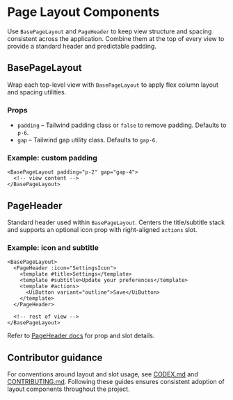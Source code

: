 # Page Layout Components

Use `BasePageLayout` and `PageHeader` to keep view structure and spacing consistent across the application. Combine them at the top of every view to provide a standard header and predictable padding.

## BasePageLayout

Wrap each top-level view with `BasePageLayout` to apply flex column layout and spacing utilities.

### Props
- `padding` – Tailwind padding class or `false` to remove padding. Defaults to `p-6`.
- `gap` – Tailwind gap utility class. Defaults to `gap-6`.

### Example: custom padding
```vue
<BasePageLayout padding="p-2" gap="gap-4">
  <!-- view content -->
</BasePageLayout>
```

## PageHeader

Standard header used within `BasePageLayout`. Centers the title/subtitle stack and supports an optional icon prop with right-aligned `actions` slot.

### Example: icon and subtitle
```vue
<BasePageLayout>
  <PageHeader :icon="SettingsIcon">
    <template #title>Settings</template>
    <template #subtitle>Update your preferences</template>
    <template #actions>
      <UiButton variant="outline">Save</UiButton>
    </template>
  </PageHeader>

  <!-- rest of view -->
</BasePageLayout>
```

Refer to [PageHeader docs](PageHeader.md) for prop and slot details.

## Contributor guidance

For conventions around layout and slot usage, see [CODEX.md](../../CODEX.md) and [CONTRIBUTING.md](../../CONTRIBUTING.md). Following these guides ensures consistent adoption of layout components throughout the project.
